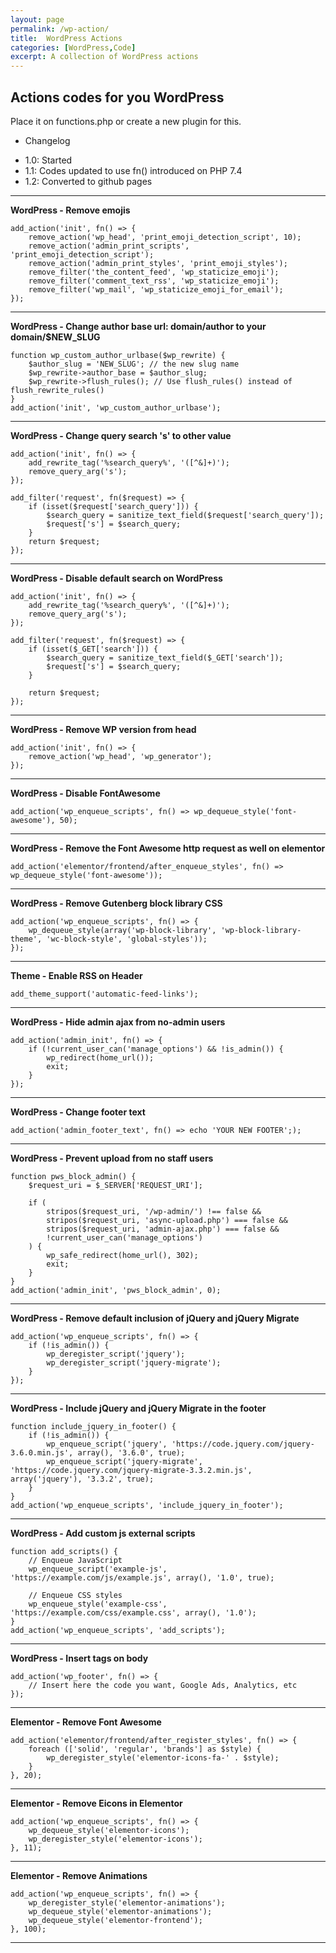 ```yaml
---
layout: page
permalink: /wp-action/
title:  WordPress Actions
categories: [WordPress,Code]
excerpt: A collection of WordPress actions
---
```


## Actions codes for you WordPress

Place it on functions.php or create a new plugin for this.

*   Changelog

- 1.0: Started
- 1.1: Codes updated to use fn() introduced on PHP 7.4
- 1.2: Converted to github pages

---

**WordPress - Remove emojis**

```plaintext
add_action('init', fn() => {
    remove_action('wp_head', 'print_emoji_detection_script', 10);
    remove_action('admin_print_scripts', 'print_emoji_detection_script');
    remove_action('admin_print_styles', 'print_emoji_styles');
    remove_filter('the_content_feed', 'wp_staticize_emoji');
    remove_filter('comment_text_rss', 'wp_staticize_emoji');
    remove_filter('wp_mail', 'wp_staticize_emoji_for_email');
});
```

---

**WordPress - Change author base url: domain/author to your domain/$NEW\_SLUG**

```plaintext
function wp_custom_author_urlbase($wp_rewrite) {
    $author_slug = 'NEW_SLUG'; // the new slug name
    $wp_rewrite->author_base = $author_slug;
    $wp_rewrite->flush_rules(); // Use flush_rules() instead of flush_rewrite_rules()
}
add_action('init', 'wp_custom_author_urlbase');
```

---

**WordPress - Change query search 's' to other value**

```plaintext
add_action('init', fn() => {
    add_rewrite_tag('%search_query%', '([^&]+)');
    remove_query_arg('s');
});

add_filter('request', fn($request) => {
    if (isset($request['search_query'])) {
        $search_query = sanitize_text_field($request['search_query']);
        $request['s'] = $search_query;
    }
    return $request;
});
```

---

**WordPress - Disable default search on WordPress**

```plaintext
add_action('init', fn() => {
    add_rewrite_tag('%search_query%', '([^&]+)');
    remove_query_arg('s');
});

add_filter('request', fn($request) => {
    if (isset($_GET['search'])) {
        $search_query = sanitize_text_field($_GET['search']);
        $request['s'] = $search_query;
    }

    return $request;
});
```

---

**WordPress - Remove WP version from head**

```plaintext
add_action('init', fn() => {
    remove_action('wp_head', 'wp_generator');
});
```

---

**WordPress - Disable FontAwesome**

```plaintext
add_action('wp_enqueue_scripts', fn() => wp_dequeue_style('font-awesome'), 50);
```

---

**WordPress - Remove the Font Awesome http request as well on elementor**

```plaintext
add_action('elementor/frontend/after_enqueue_styles', fn() => wp_dequeue_style('font-awesome'));
```

---

**WordPress - Remove Gutenberg block library CSS**

```plaintext
add_action('wp_enqueue_scripts', fn() => {
    wp_dequeue_style(array('wp-block-library', 'wp-block-library-theme', 'wc-block-style', 'global-styles'));
});
```

---

**Theme - Enable RSS on Header**

```plaintext
add_theme_support('automatic-feed-links');
```

---

**WordPress - Hide admin ajax from no-admin users**

```plaintext
add_action('admin_init', fn() => {
    if (!current_user_can('manage_options') && !is_admin()) {
        wp_redirect(home_url());
        exit;
    }
});
```

---

**WordPress - Change footer text**

```plaintext
add_action('admin_footer_text', fn() => echo 'YOUR NEW FOOTER';);
```

---

**WordPress - Prevent upload from no staff users**

```plaintext
function pws_block_admin() {
    $request_uri = $_SERVER['REQUEST_URI'];

    if (
        stripos($request_uri, '/wp-admin/') !== false &&
        stripos($request_uri, 'async-upload.php') === false &&
        stripos($request_uri, 'admin-ajax.php') === false &&
        !current_user_can('manage_options')
    ) {
        wp_safe_redirect(home_url(), 302);
        exit;
    }
}
add_action('admin_init', 'pws_block_admin', 0);
```

---

**WordPress - Remove default inclusion of jQuery and jQuery Migrate**

```plaintext
add_action('wp_enqueue_scripts', fn() => {
    if (!is_admin()) {
        wp_deregister_script('jquery');
        wp_deregister_script('jquery-migrate');
    }
});
```

---

**WordPress - Include jQuery and jQuery Migrate in the footer**

```plaintext
function include_jquery_in_footer() {
    if (!is_admin()) {
        wp_enqueue_script('jquery', 'https://code.jquery.com/jquery-3.6.0.min.js', array(), '3.6.0', true);
        wp_enqueue_script('jquery-migrate', 'https://code.jquery.com/jquery-migrate-3.3.2.min.js', array('jquery'), '3.3.2', true);
    }
}
add_action('wp_enqueue_scripts', 'include_jquery_in_footer');
```

---

**WordPress - Add custom js external scripts**

```plaintext
function add_scripts() {
    // Enqueue JavaScript
    wp_enqueue_script('example-js', 'https://example.com/js/example.js', array(), '1.0', true);

    // Enqueue CSS styles
    wp_enqueue_style('example-css', 'https://example.com/css/example.css', array(), '1.0');
}
add_action('wp_enqueue_scripts', 'add_scripts');
```

---

**WordPress - Insert tags on body**

```plaintext
add_action('wp_footer', fn() => {
    // Insert here the code you want, Google Ads, Analytics, etc
});
```

---

**Elementor - Remove Font Awesome**

```plaintext
add_action('elementor/frontend/after_register_styles', fn() => {
    foreach (['solid', 'regular', 'brands'] as $style) {
        wp_deregister_style('elementor-icons-fa-' . $style);
    }
}, 20);
```

---

**Elementor - Remove Eicons in Elementor**

```plaintext
add_action('wp_enqueue_scripts', fn() => {
    wp_dequeue_style('elementor-icons');
    wp_deregister_style('elementor-icons');
}, 11);
```

---

**Elementor - Remove Animations**

```plaintext
add_action('wp_enqueue_scripts', fn() => {
    wp_deregister_style('elementor-animations');
    wp_dequeue_style('elementor-animations');
    wp_dequeue_style('elementor-frontend');
}, 100);
```

---